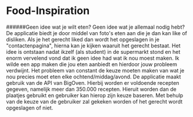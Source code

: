 # Food-Inspiration
######Geen idee wat je wilt eten? Geen idee wat je allemaal nodig hebt? De applicatie biedt je door middel van foto's eten aan die je dan kan like of disliken. Als je het gerecht liked dan wordt het opgeslagen in je "contactenpagina", hierna kan je kijken waaruit het gerecht bestaat.
Het idee is ontstaan nadat ikzelf (als student) in de supermarkt stond en het enorm vervelend vond dat ik geen idee had wat ik nou moest maken. Ik wilde een app maken die jou eten aanbiedt en hierdoor jouw probleem verdwijnt. Het probleem van constant de keuze moeten maken van wat je nou precies moet eten elke ochtend/middag/avond.
De applicatie maakt gebruik van de API van BigOven. Hierbij worden er voldoende recepten gegeven, namelijk meer dan 350.000 recepten.
Hieruit worden dan de plaatjes gebruikt en gebruiker kan hierop zijn keuze baseren. Met behulp van de keuze van de gebruiker zal gekeken worden of het gerecht wordt opgeslagen of niet.
